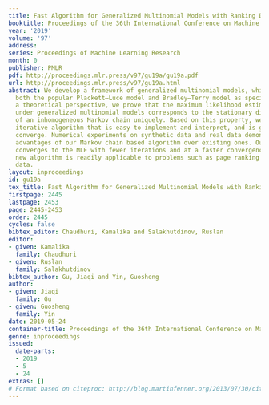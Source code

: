 ```yaml
---
title: Fast Algorithm for Generalized Multinomial Models with Ranking Data
booktitle: Proceedings of the 36th International Conference on Machine Learning
year: '2019'
volume: '97'
address: 
series: Proceedings of Machine Learning Research
month: 0
publisher: PMLR
pdf: http://proceedings.mlr.press/v97/gu19a/gu19a.pdf
url: http://proceedings.mlr.press/v97/gu19a.html
abstract: We develop a framework of generalized multinomial models, which includes
  both the popular Plackett–Luce model and Bradley–Terry model as special cases. From
  a theoretical perspective, we prove that the maximum likelihood estimator (MLE)
  under generalized multinomial models corresponds to the stationary distribution
  of an inhomogeneous Markov chain uniquely. Based on this property, we propose an
  iterative algorithm that is easy to implement and interpret, and is guaranteed to
  converge. Numerical experiments on synthetic data and real data demonstrate the
  advantages of our Markov chain based algorithm over existing ones. Our algorithm
  converges to the MLE with fewer iterations and at a faster convergence rate. The
  new algorithm is readily applicable to problems such as page ranking or sports ranking
  data.
layout: inproceedings
id: gu19a
tex_title: Fast Algorithm for Generalized Multinomial Models with Ranking Data
firstpage: 2445
lastpage: 2453
page: 2445-2453
order: 2445
cycles: false
bibtex_editor: Chaudhuri, Kamalika and Salakhutdinov, Ruslan
editor:
- given: Kamalika
  family: Chaudhuri
- given: Ruslan
  family: Salakhutdinov
bibtex_author: Gu, Jiaqi and Yin, Guosheng
author:
- given: Jiaqi
  family: Gu
- given: Guosheng
  family: Yin
date: 2019-05-24
container-title: Proceedings of the 36th International Conference on Machine Learning
genre: inproceedings
issued:
  date-parts:
  - 2019
  - 5
  - 24
extras: []
# Format based on citeproc: http://blog.martinfenner.org/2013/07/30/citeproc-yaml-for-bibliographies/
---
```

